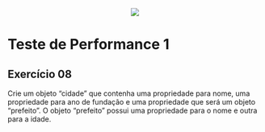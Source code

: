 <p align="center">
    <img src="https://www.infnet.edu.br/infnet/wp-content/themes/infnet.homepage//assets/img/LogoInfnetRodape.png"/>
</p>

# Teste de Performance 1

## Exercício 08

Crie um objeto “cidade” que contenha uma propriedade para nome, uma propriedade para ano de fundação e uma propriedade que será um objeto “prefeito”. O objeto “prefeito” possui uma propriedade para o nome e outra para a idade.
